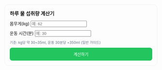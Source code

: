 <!-- 물 섭취량 계산기 -->
<section id="water-calc" style="max-width:520px;margin-top:18px;padding:16px;border:1px solid #eee;border-radius:12px">
  <h3 style="margin:0 0 12px">하루 물 섭취량 계산기</h3>
  <div style="display:grid;gap:10px">
    <label>몸무게(kg) <input id="wtWeight" type="number" inputmode="decimal" placeholder="예: 62"></label>
    <label>운동 시간(분) <input id="wtWorkout" type="number" inputmode="numeric" placeholder="예: 30"></label>
    <small style="color:#64748b">기준: kg당 약 30~35ml, 운동 30분당 +350ml (일반 가이드)</small>
    <button id="wtBtn" type="button" style="padding:12px;border:0;border-radius:8px;background:#22c55e;color:#fff">계산하기</button>
    <div id="wtResult" style="padding:10px;background:#f8fafc;border:1px dashed #cbd5e1;border-radius:8px;display:none"></div>
  </div>
</section>

<script defer>
document.addEventListener('DOMContentLoaded', function(){
  const $ = id => document.getElementById(id);
  const clean = v => String(v ?? '').replace(/,/g,'').trim();

  $('wtBtn').addEventListener('click', function(){
    const w = parseFloat(clean($('wtWeight').value));
    const workoutMin = parseFloat(clean($('wtWorkout').value || '0'));

    if (Number.isNaN(w) || w<=0) {
      $('wtResult').style.display='block';
      $('wtResult').innerText = '몸무게를 정확히 입력하세요.';
      return;
    }

    const baseLowMl = w * 30;
    const baseHighMl = w * 35;
    const extraMl = Math.floor((workoutMin/30)) * 350;

    const low = baseLowMl + extraMl;
    const high = baseHighMl + extraMl;

    $('wtResult').style.display='block';
    $('wtResult').innerHTML = `
      <strong>권장 섭취량:</strong> ${Math.round(low/1000)} ~ ${Math.round(high/1000)} L/일
      <br><small style="color:#64748b">※ 개인 건강상태에 따라 다를 수 있습니다.</small>
    `;
  });
});
</script>
